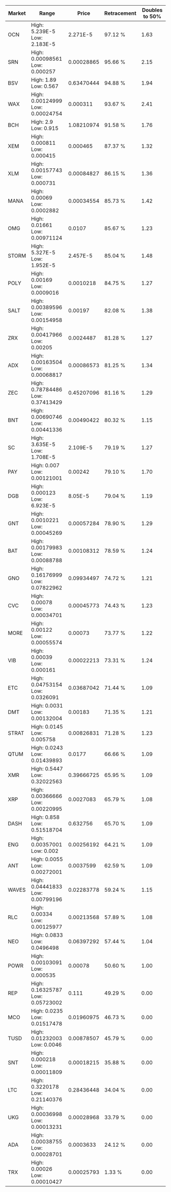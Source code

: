| Market | Range | Price| Retracement | Doubles to 50% |
| --- | --- | --- | --- | --- |
| OCN | High: 5.239E-5<br />Low: 2.183E-5 | 2.271E-5 | 97.12 % | 1.63 |
| SRN | High: 0.00098561<br />Low: 0.000257 | 0.00028865 | 95.66 % | 2.15 |
| BSV | High: 1.89<br />Low: 0.567 | 0.63470444 | 94.88 % | 1.94 |
| WAX | High: 0.00124999<br />Low: 0.00024754 | 0.000311 | 93.67 % | 2.41 |
| BCH | High: 2.9<br />Low: 0.915 | 1.08210974 | 91.58 % | 1.76 |
| XEM | High: 0.000811<br />Low: 0.000415 | 0.000465 | 87.37 % | 1.32 |
| XLM | High: 0.00157743<br />Low: 0.000731 | 0.00084827 | 86.15 % | 1.36 |
| MANA | High: 0.00069<br />Low: 0.0002882 | 0.00034554 | 85.73 % | 1.42 |
| OMG | High: 0.01661<br />Low: 0.00971124 | 0.0107 | 85.67 % | 1.23 |
| STORM | High: 5.327E-5<br />Low: 1.952E-5 | 2.457E-5 | 85.04 % | 1.48 |
| POLY | High: 0.00169<br />Low: 0.0009016 | 0.0010218 | 84.75 % | 1.27 |
| SALT | High: 0.00389596<br />Low: 0.00154958 | 0.00197 | 82.08 % | 1.38 |
| ZRX | High: 0.00417966<br />Low: 0.00205 | 0.0024487 | 81.28 % | 1.27 |
| ADX | High: 0.00163504<br />Low: 0.00068817 | 0.00086573 | 81.25 % | 1.34 |
| ZEC | High: 0.78784486<br />Low: 0.37413429 | 0.45207096 | 81.16 % | 1.29 |
| BNT | High: 0.00690746<br />Low: 0.00441336 | 0.00490422 | 80.32 % | 1.15 |
| SC | High: 3.635E-5<br />Low: 1.708E-5 | 2.109E-5 | 79.19 % | 1.27 |
| PAY | High: 0.007<br />Low: 0.00121001 | 0.00242 | 79.10 % | 1.70 |
| DGB | High: 0.000123<br />Low: 6.923E-5 | 8.05E-5 | 79.04 % | 1.19 |
| GNT | High: 0.0010221<br />Low: 0.00045269 | 0.00057284 | 78.90 % | 1.29 |
| BAT | High: 0.00179983<br />Low: 0.00088788 | 0.00108312 | 78.59 % | 1.24 |
| GNO | High: 0.16176999<br />Low: 0.07822962 | 0.09934497 | 74.72 % | 1.21 |
| CVC | High: 0.00078<br />Low: 0.00034701 | 0.00045773 | 74.43 % | 1.23 |
| MORE | High: 0.00122<br />Low: 0.00055574 | 0.00073 | 73.77 % | 1.22 |
| VIB | High: 0.00039<br />Low: 0.000161 | 0.00022213 | 73.31 % | 1.24 |
| ETC | High: 0.04753154<br />Low: 0.0326091 | 0.03687042 | 71.44 % | 1.09 |
| DMT | High: 0.0031<br />Low: 0.00132004 | 0.00183 | 71.35 % | 1.21 |
| STRAT | High: 0.0145<br />Low: 0.005758 | 0.00826831 | 71.28 % | 1.23 |
| QTUM | High: 0.0243<br />Low: 0.01439893 | 0.0177 | 66.66 % | 1.09 |
| XMR | High: 0.5447<br />Low: 0.32022563 | 0.39666725 | 65.95 % | 1.09 |
| XRP | High: 0.00366666<br />Low: 0.00220995 | 0.0027083 | 65.79 % | 1.08 |
| DASH | High: 0.858<br />Low: 0.51518704 | 0.632756 | 65.70 % | 1.09 |
| ENG | High: 0.00357001<br />Low: 0.002 | 0.00256192 | 64.21 % | 1.09 |
| ANT | High: 0.0055<br />Low: 0.00272001 | 0.0037599 | 62.59 % | 1.09 |
| WAVES | High: 0.04441833<br />Low: 0.00799196 | 0.02283778 | 59.24 % | 1.15 |
| RLC | High: 0.00334<br />Low: 0.00125977 | 0.00213568 | 57.89 % | 1.08 |
| NEO | High: 0.0833<br />Low: 0.0496498 | 0.06397292 | 57.44 % | 1.04 |
| POWR | High: 0.00103091<br />Low: 0.000535 | 0.00078 | 50.60 % | 1.00 |
| REP | High: 0.16325787<br />Low: 0.05723002 | 0.111 | 49.29 % | 0.00 |
| MCO | High: 0.0235<br />Low: 0.01517478 | 0.01960975 | 46.73 % | 0.00 |
| TUSD | High: 0.01232003<br />Low: 0.0046 | 0.00878507 | 45.79 % | 0.00 |
| SNT | High: 0.000218<br />Low: 0.00011809 | 0.00018215 | 35.88 % | 0.00 |
| LTC | High: 0.3220178<br />Low: 0.21140376 | 0.28436448 | 34.04 % | 0.00 |
| UKG | High: 0.00036998<br />Low: 0.00013231 | 0.00028968 | 33.79 % | 0.00 |
| ADA | High: 0.00038755<br />Low: 0.00028701 | 0.0003633 | 24.12 % | 0.00 |
| TRX | High: 0.00026<br />Low: 0.00010427 | 0.00025793 | 1.33 % | 0.00 |
